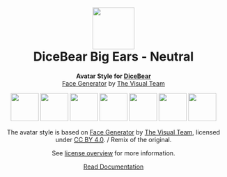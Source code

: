 <h1 align="center"><img src="https://dicebear.com/logo-readme.svg" width="96" /> <br />DiceBear Big Ears - Neutral</h1>
<p align="center">
  <strong>Avatar Style for <a href="https://dicebear.com/">DiceBear</a></strong><br />
  <a href="https://www.figma.com/community/file/986078800058673824">Face Generator</a> by <a href="https://thevisual.team/">The Visual Team</a>
</p>

<p align="center">
  <img src="https://api.dicebear.com/6.x/big-ears-neutral/svg?seed=Mimi" width="64" />
  <img src="https://api.dicebear.com/6.x/big-ears-neutral/svg?seed=Sasha" width="64" />
  <img src="https://api.dicebear.com/6.x/big-ears-neutral/svg?seed=Lilly" width="64" />
  <img src="https://api.dicebear.com/6.x/big-ears-neutral/svg?seed=Tigger" width="64" />
  <img src="https://api.dicebear.com/6.x/big-ears-neutral/svg?seed=Bella" width="64" />
  <img src="https://api.dicebear.com/6.x/big-ears-neutral/svg?seed=Zoe" width="64" />
  <img src="https://api.dicebear.com/6.x/big-ears-neutral/svg?seed=Kitty" width="64" />
</p>

<p align="center">
  The avatar style is based on <a href="https://www.figma.com/community/file/986078800058673824">Face Generator</a> by
  <a href="https://thevisual.team/">The Visual Team</a>, licensed under
  <a href="https://creativecommons.org/licenses/by/4.0/">CC BY 4.0</a>. / Remix of the original.
</p>
<p align="center">
  See <a href="https://dicebear.com/licenses">license overview</a> for more information.
</p>

<p align="center">
  <a href="https://dicebear.com/styles/big-ears-neutral">
    Read Documentation
  </a>
</p>

